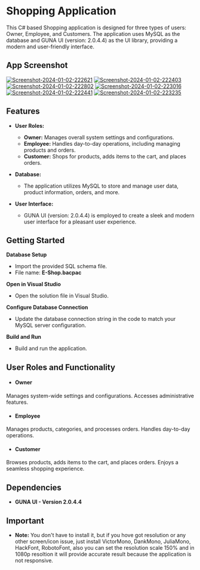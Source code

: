 # Shopping Application

This C# based Shopping application is designed for three types of users: Owner, Employee, and Customers. The application uses MySQL as the database and GUNA UI (version: 2.0.4.4) as the UI library, providing a modern and user-friendly interface.

## App Screenshot
<a href="https://ibb.co/fSSSVhn"><img src="https://i.ibb.co/hMMMxPZ/Screenshot-2024-01-02-222621.png" alt="Screenshot-2024-01-02-222621" border="0"></a>
<a href="https://ibb.co/LS1bGMq"><img src="https://i.ibb.co/7vK89HT/Screenshot-2024-01-02-222403.png" alt="Screenshot-2024-01-02-222403" border="0"></a>
<a href="https://ibb.co/ZWVVjG9"><img src="https://i.ibb.co/Gc006nm/Screenshot-2024-01-02-222802.png" alt="Screenshot-2024-01-02-222802" border="0"></a>
<a href="https://ibb.co/YR5njpG"><img src="https://i.ibb.co/DVBcK5n/Screenshot-2024-01-02-223016.png" alt="Screenshot-2024-01-02-223016" border="0"></a>
<a href="https://ibb.co/N1VQSQ7"><img src="https://i.ibb.co/mvD181S/Screenshot-2024-01-02-222441.png" alt="Screenshot-2024-01-02-222441" border="0"></a>
<a href="https://ibb.co/k1ThGxj"><img src="https://i.ibb.co/fvWCX2f/Screenshot-2024-01-02-223235.png" alt="Screenshot-2024-01-02-223235" border="0"></a>

## Features

- **User Roles:**
  - **Owner:** Manages overall system settings and configurations.
  - **Employee:** Handles day-to-day operations, including managing products and orders.
  - **Customer:** Shops for products, adds items to the cart, and places orders.

- **Database:**
  - The application utilizes MySQL to store and manage user data, product information, orders, and more.

- **User Interface:**
  - GUNA UI (version: 2.0.4.4) is employed to create a sleek and modern user interface for a pleasant user experience.

## Getting Started

**Database Setup**
* Import the provided SQL schema file.
* File name: **E-Shop.bacpac**

**Open in Visual Studio**
* Open the solution file in Visual Studio.

**Configure Database Connection**
* Update the database connection string in the code to match your MySQL server configuration.

**Build and Run**
* Build and run the application.

## User Roles and Functionality
* #### Owner
Manages system-wide settings and configurations.
Accesses administrative features.
* #### Employee
Manages products, categories, and processes orders.
Handles day-to-day operations.
* #### Customer
Browses products, adds items to the cart, and places orders.
Enjoys a seamless shopping experience.

## Dependencies
* **GUNA UI - Version 2.0.4.4**
## Important
* **Note:** You don't have to install it, but if you hove got resolution or any other screen/icon issue, just install VictorMono, DankMono, JuliaMono, HackFont, RobotoFont, also you can set the resolution scale 150% and in 1080p resoltion it will provide accurate result because the application is not responsive.
